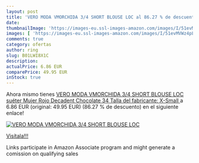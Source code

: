 ```yaml
---
layout: post
title: 'VERO MODA VMORCHIDA 3/4 SHORT BLOUSE LOC al 86.27 % de descuento'
date: 
thumbnailImage: 'https://images-eu.ssl-images-amazon.com/images/I/51evMVWz4pL._SL200_.jpg'
images: [ 'https://images-eu.ssl-images-amazon.com/images/I/51evMVWz4pL._SL200_.jpg' ]
comments: true
category: ofertas
author: ring
slug: B01LWI8X1C
description:
actualPrice: 6.86 EUR
comparePrice: 49.95 EUR
inStock: true
---
```


Ahora mismo tienes [VERO MODA VMORCHIDA 3/4 SHORT BLOUSE LOC  suéter Mujer  Rojo  Decadent Chocolate   34  Talla del fabricante: X-Small ](https://www.amazon.es/dp/B01LWI8X1C/?tag=tolees-21) a 6.86 EUR (original: 49.95 EUR) (86.27 %  de descuento) en el siguiente enlace!

[![VERO MODA VMORCHIDA 3/4 SHORT BLOUSE LOC](https://images-eu.ssl-images-amazon.com/images/I/51evMVWz4pL._SL200_.jpg)](https://www.amazon.es/dp/B01LWI8X1C/?tag=tolees-21)

[Visítala!!!](https://www.amazon.es/dp/B01LWI8X1C/?tag=tolees-21)

Links participate in Amazon Associate program and might generate a comission on qualifying sales
